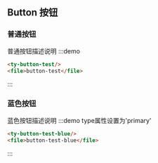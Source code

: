 ## Button 按钮

### 普通按钮
普通按钮描述说明
:::demo
```html
<ty-button-test/>
<file>button-test</file>
```
:::

### 蓝色按钮
蓝色按钮描述说明
:::demo type属性设置为'primary'
```html
<ty-button-test-blue/>
<file>button-test-blue</file>
```
:::
